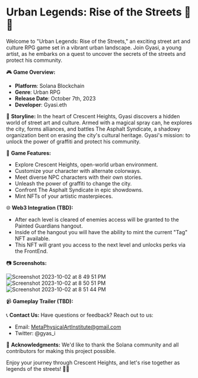 # Urban Legends: Rise of the Streets 🎨🌆

Welcome to "Urban Legends: Rise of the Streets," an exciting street art and culture RPG game set in a vibrant urban landscape. Join Gyasi, a young artist, as he embarks on a quest to uncover the secrets of the streets and protect his community.

🎮 **Game Overview:**
- **Platform**: Solana Blockchain
- **Genre**: Urban RPG
- **Release Date**: October 7th, 2023
- **Developer**: Gyasi.eth

📖 **Storyline:**
In the heart of Crescent Heights, Gyasi discovers a hidden world of street art and culture. Armed with a magical spray can, he explores the city, forms alliances, and battles The Asphalt Syndicate, a shadowy organization bent on erasing the city's cultural heritage. Gyasi's mission: to unlock the power of graffiti and protect his community.

🎨 **Game Features:**
- Explore Crescent Heights, open-world urban environment.
- Customize your character with alternate colorways.
- Meet diverse NPC characters with their own stories.
- Unleash the power of graffiti to change the city.
- Confront The Asphalt Syndicate in epic showdowns.
- Mint NFTs of your artistic masterpieces.



🌐 **Web3 Integration (TBD):**
- After each level is cleared of enemies access will be granted to the Painted Guardians hangout.
- Inside of the hangout you will have the ability to mint the current "Tag" NFT available.
- This NFT will grant you access to the next level and unlocks perks via the FrontEnd. 


📷 **Screenshots:**

![Screenshot 2023-10-02 at 8 49 51 PM](https://github.com/barigyasi/DreadHead-Game/assets/104705433/d6fb93db-874c-4c55-aeaf-ad2ebc33f8fa)
![Screenshot 2023-10-02 at 8 50 51 PM](https://github.com/barigyasi/DreadHead-Game/assets/104705433/a66a4491-9e36-46fd-8cf4-b123c52efe11)
![Screenshot 2023-10-02 at 8 51 44 PM](https://github.com/barigyasi/DreadHead-Game/assets/104705433/424db2c4-f550-4efd-a1a7-15072e19b6f7)

📹 **Gameplay Trailer (TBD):**


📞 **Contact Us:**
Have questions or feedback? Reach out to us:
- Email: MetaPhysicalArtInstitute@gmail.com
- Twitter: @gyas_i



🌟 **Acknowledgments:**
We'd like to thank the Solana community and all contributors for making this project possible.

Enjoy your journey through Crescent Heights, and let's rise together as legends of the streets! 🎨🌆
